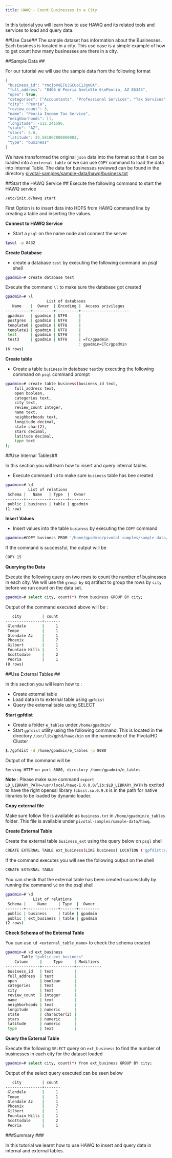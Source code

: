 ```yaml
---
title: HAWQ - Count Businesses in a City
---
```



In this tutorial you will learn how to use HAWQ and its related tools and services to load and query data.

##Use Case##
The sample dataset has information about the Businesses. Each business is located in a city. This use case is a simple example of how to get count how many businesses are there in a city.

##Sample Data ##

For our tutorial we will use the sample data from the following format 

```java
{
 "business_id": "rncjoVoEFUJGCUoC1JgnUA",
 "full_address": "8466 W Peoria Ave\nSte 6\nPeoria, AZ 85345",
 "open": true,
 "categories": ["Accountants", "Professional Services", "Tax Services", "Financial Services"],
 "city": "Peoria",
 "review_count": 3,
 "name": "Peoria Income Tax Service",
 "neighborhoods": [],
 "longitude": -112.241596,
 "state": "AZ",
 "stars": 5.0,
 "latitude": 33.581867000000003,
 "type": "business"
}
```

We have transformed the original `json` data into the format so that it can be loaded into a `external table` or we can use `COPY` command to load the data into Internal Table. The data for businesses reviewed can be found in the directory [pivotal-samples/sample-data/hawq/business.txt](https://github.com/rajdeepd/pivotal-samples/blob/master/sample-data/business.txt)


##Start the HAWQ Service ##
Execute the following command to start the HAWQ service

```bash
/etc/init.d/hawq start
```


First Option is to insert data into HDFS from HAWQ command line by creating a table and inserting the values.

**Connect to HAWQ Service**

*	Start a `psql` on the name node and connect the server

```bash
$psql -p 8432
```

**Create Database**

*	create a database `test` by executing the following command on psql shell

```bash
gpadmin=# create database test
```

Execute the  command `\l` to make sure the database got created

```bash
gpadmin=# \l
                  List of databases
   Name    |  Owner  | Encoding |  Access privileges  
-----------+---------+----------+---------------------
 gpadmin   | gpadmin | UTF8     | 
 postgres  | gpadmin | UTF8     | 
 template0 | gpadmin | UTF8     | 
 template1 | gpadmin | UTF8     | 
 test      | gpadmin | UTF8     | 
 test3     | gpadmin | UTF8     | =Tc/gpadmin
                                : gpadmin=CTc/gpadmin
(6 rows)
```

**Create table**

*	Create a table  `business`  in database `test`by executing the following command on `psql` command prompt

```bash
gpadmin=# create table business(business_id text,
	full_address text,
	open boolean,
	categories text,
	city text,
	review_count integer,
	name text,
	neighborhoods text,
	longitude decimal,
	state char(2),
	stars decimal,
	latitude decimal,
	type text
);
```

##Use Internal Tables##


In this section you will learn how to insert and query internal tables.

*	Execute command `\d` to make sure `business` table has bee created

```bash
gpadmin=# \d
          List of relations
 Schema |   Name   | Type  |  Owner  
--------+----------+-------+---------
 public | business | table | gpadmin
(1 row)
```

**Insert Values**

* 	Insert values into the table `business` by executing the `COPY` command

```bash
gpadmin=#COPY business FROM '/home/gpadmin/pivotal-samples/sample-data/business.txt' DELIMITERS '|';
```

If the command is successful, the output will be

```bash
COPY 15
```

**Querying the Data**

Execute the following query on two rows to count the number of businesses in each city. We will use the `group by` sq artifact to group the rows by `city` before we run count on the data set.

```bash
gpadmin=# select city, count(*) from business GROUP BY city;
```

Output of the command executed above will be :

```bash
   city         | count 
----------------+-------
 Glendale       |     1
 Tempe          |     1
 Glendale Az    |     1
 Phoenix        |     7
 Gilbert        |     1
 Fountain Hills |     1
 Scottsdale     |     2
 Peoria         |     1
(8 rows)
```


##Use External Tables ##

In this section you will learn how to :

*	Create external table
*	Load data in to external table using `gpfdist` 
*	Query the external table using SELECT 

**Start gpfdist**

*	Create a folder `e_tables` under `/home/gpadmin/`
*	Start `gpfdist` utility using the following command. This is located in the directory `/usr/lib/gphd/hawq/bin` on the namenode of the PivotalHD Cluster

```bash
$./gpfdist -d /home/gpadmin/e_tables -p 8080
```

Output of the command will be 

```bash
Serving HTTP on port 8080, directory /home/gpadmin/e_tables
```
__Note__ : Please make sure command `export LD_LIBRARY_PATH=/usr/local/hawq-1.0.0.0/lib:$LD_LIBRARY_PATH` is excited to have the right openssl library `libssl.so.0.9.8` is in the path for native libraries to be loaded by dynamic loader.

**Copy external file**

Make sure follow file is available as `business.txt` in `/home/gpadmin/e_tables` folder. This file is available under `pivotal-samples/sample-data/hawq`.

**Create External Table**

Create the external table `business_ext` using the query below on `psql` shell

```bash
CREATE EXTERNAL TABLE ext_business(LIKE business) LOCATION ('gpfdist://localhost:8080/business.txt') FORMAT 'TEXT' (DELIMITER AS '|' NULL AS 'null');
```

If the command executes you will see the following output on the shell

```bash
CREATE EXTERNAL TABLE
```

You can check that the external table has been created successfully by running the command `\d` on the psql shell

```bash
gpadmin=# \d
            List of relations
 Schema |     Name     | Type  |  Owner  
--------+--------------+-------+---------
 public | business     | table | gpadmin
 public | ext_business | table | gpadmin
(2 rows)
```

**Check Schema of the External Table**

You can use `\d <external_table_name>` to check the schema created

```bash
gpadmin=# \d ext_business
       Table "public.ext_business"
    Column     |     Type     | Modifiers 
---------------+--------------+-----------
 business_id   | text         | 
 full_address  | text         | 
 open          | boolean      | 
 categories    | text         | 
 city          | text         | 
 review_count  | integer      | 
 name          | text         | 
 neighborhoods | text         | 
 longitude     | numeric      | 
 state         | character(2) | 
 stars         | numeric      | 
 latitude      | numeric      | 
 type          | text         | 
```

**Query the External Table**

Execute the following `SELECT` query on `ext_business` to find the number of businesses in each city for the dataset loaded

```bash
gpadmin=# select city, count(*) from ext_business GROUP BY city;   
```

Output of the select query executed can be seen below

```bash
   city         | count 
----------------+-------
 Glendale       |     1
 Tempe          |     1
 Glendale Az    |     1
 Phoenix        |     7
 Gilbert        |     1
 Fountain Hills |     1
 Scottsdale     |     2
 Peoria         |     1
```

###Summary ###

In this tutorial we learnt how to use HAWQ to insert and query data in internal and external tables.
